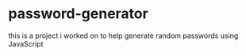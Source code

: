 # password-generator
this is a project i worked on to help generate random passwords using JavaScript
